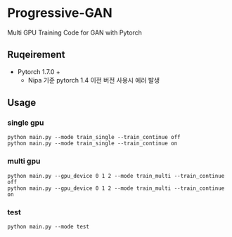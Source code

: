 # Progressive-GAN
Multi GPU Training Code for GAN with Pytorch

## Ruqeirement 
- Pytorch 1.7.0 +  
  - Nipa 기준 pytorch 1.4 이전 버전 사용시 에러 발생
  
## Usage
### single gpu
```
python main.py --mode train_single --train_continue off
python main.py --mode train_single --train_continue on
```
### multi gpu
```
python main.py --gpu_device 0 1 2 --mode train_multi --train_continue off
python main.py --gpu_device 0 1 2 --mode train_multi --train_continue on
```
### test
```
python main.py --mode test
```